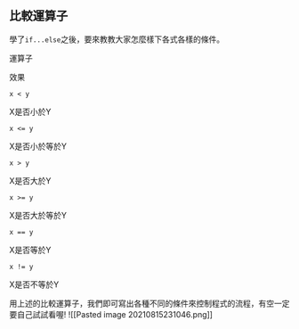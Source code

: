 ## 比較運算子

學了`if...else`之後，要來教教大家怎麼樣下各式各樣的條件。

運算子

效果

`x < y`

X是否小於Y

`x <= y`

X是否小於等於Y

`x > y`

X是否大於Y

`x >= y`

X是否大於等於Y

`x == y`

X是否等於Y

`x != y`

X是否不等於Y

用上述的比較運算子，我們即可寫出各種不同的條件來控制程式的流程，有空一定要自己試試看喔!
![[Pasted image 20210815231046.png]]